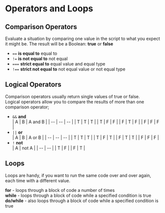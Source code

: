 # Operators and Loops

## Comparison Operators
Evaluate a situation by comparing one value in the script to what you expect it might be. The result will be a Boolean: **true** or **false**

* `==` **is equal to** equal to
* `!=` **is not equal to** not equal
* `===` **strict equal to** equal value and equal type
* `!==` **strict not equal to** not equal value or not equal type

## Logical Operators
Comparison operators usually return single values of true or false. <br/>
Logical operators allow you to compare the results of more than one comparison operator;

* `&&` **and** <br/>
| A | B | A and B |
| -- | -- | -- |
| T | T | T |
| T | F | F |
| F | T | F |
| F | F | F |
* `||` **or** <br/>
| A | B | A or B |
| -- | -- | -- |
| T | T | T |
| T | F | T |
| F | T | T |
| F | F | F |
* `!` **not** <br/>
| A | not A |
| -- | -- |
| T | F |
| F | T |

## Loops
Loops are handy, if you want to run the same code over and over again, each time with a different value.

**for** - loops through a block of code a number of times <br/>
**while** - loops through a block of code while a specified condition is true <br/>
**do/while** - also loops through a block of code while a specified condition is true
